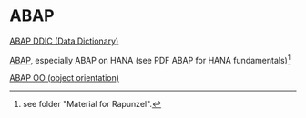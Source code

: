 # ABAP

[ABAP DDIC (Data Dictionary)](https://bitbucket.org/erp-praktikum/ddic/raw/d0c696bba914993bea0065e98f49931298d35064/presentation/01_DDIC.pptx)

[ABAP](https://bitbucket.org/erp-praktikum/abap/src/main/README.md), especially ABAP on HANA (see PDF ABAP for HANA fundamentals)[^1]

[ABAP OO (object orientation)](https://bitbucket.org/erp-praktikum/abap-oo/src/main/README.md)

[^1]: see folder "Material for Rapunzel".
